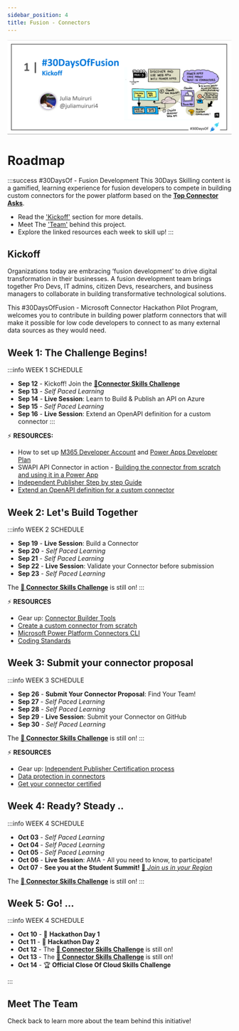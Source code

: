 ```yaml
---
sidebar_position: 4
title: Fusion - Connectors
---
```


![Banner Placeholder](./../../static/img/banners/fusion.png) 

# Roadmap

:::success #30DaysOf - Fusion Development
This 30Days Skilling content is a gamified, learning experience for fusion developers to compete in building custom connectors for the power platform based on the [**Top Connector Asks**](https://github.com/microsoft/PowerPlatformConnectors/wiki/Top-Connector-Asks?WT.mc_id=academic-73999-juliamuiruri).

 * Read the ['Kickoff'](#kickoff) section for more details.
 * Meet The ['Team'](#meet-the-team) behind this project.
 * Explore the linked resources each week to skill up!
:::

 
## Kickoff 
Organizations today are embracing ‘fusion development’ to drive digital transformation in their businesses. A fusion development team brings together Pro Devs, IT admins, citizen Devs, researchers, and business managers to collaborate in building transformative technological solutions. 

This #30DaysOfFusion - Microsoft Connector Hackathon Pilot Program, welcomes you to contribute in building power platform connectors that will make it possible for low code developers to connect to as many external data sources as they would need.

## Week 1: The Challenge Begins!

:::info WEEK 1 SCHEDULE
 * **Sep 12** - Kickoff! Join the [**🔌Connector Skills Challenge**](https://aka.ms/ConnectorSkillsChallenge)
 * **Sep 13** - _Self Paced Learning_
 * **Sep 14** - **Live Session**: Learn to Build & Publish an API on Azure
 * **Sep 15** - _Self Paced Learning_
 * **Sep 16** - **Live Session**: Extend an OpenAPI definition for a custom connector
:::

⚡️ **RESOURCES:**

 * How to set up [M365 Developer Account](https://techcommunity.microsoft.com/t5/educator-developer-blog/recap-of-day-2-onboarding-session-30days-of-learning-nigeria/ba-p/3490280?WT.mc_id=academic-0000-juliamuiruri) and [Power Apps Developer Plan](https://techcommunity.microsoft.com/t5/educator-developer-blog/recap-of-day-2-onboarding-session-30days-of-learning-nigeria/ba-p/3490280?WT.mc_id=academic-0000-juliamuiruri)
 * SWAPI API Connector in action - [Building the connector from scratch and using it in a Power App](https://youtu.be/CMCuNYVW4B0)
 * [Independent Publisher Step by step Guide](https://www.youtube.com/watch?v=wGFWZqsxIBQ)
 * [Extend an OpenAPI definition for a custom connector](https://docs.microsoft.com/en-us/connectors/custom-connectors/openapi-extensions?WT.mc_id=academic-73999-juliamuiruri)



## Week 2: Let's Build Together

:::info WEEK 2 SCHEDULE
 * **Sep 19** - **Live Session**: Build a Connector
 * **Sep 20** - _Self Paced Learning_
 * **Sep 21** - _Self Paced Learning_
 * **Sep 22** - **Live Session**: Validate your Connector before submission
 * **Sep 23** - _Self Paced Learning_

The [**🔌 Connector Skills Challenge**](https://aka.ms/ConnectorSkillsChallenge) is still on!
:::

⚡️ **RESOURCES** 
* Gear up: [Connector Builder Tools](https://github.com/microsoft/PowerPlatformConnectors/discussions/1416?WT.mc_id=academic-73999-juliamuiruri)
* [Create a custom connector from scratch](https://docs.microsoft.com/en-us/connectors/custom-connectors/define-blank?WT.mc_id=academic-73999-juliamuiruri)
* [Microsoft Power Platform Connectors CLI](https://docs.microsoft.com/en-us/connectors/custom-connectors/paconn-cli?WT.mc_id=academic-73999-juliamuiruri)
* [Coding Standards](https://docs.microsoft.com/en-us/connectors/custom-connectors/coding-standards?WT.mc_id=academic-73999-juliamuiruri)


## Week 3: Submit your connector proposal

:::info WEEK 3 SCHEDULE
 * **Sep 26** - **Submit Your Connector Proposal**: Find Your Team!
 * **Sep 27** - _Self Paced Learning_
 * **Sep 28** - _Self Paced Learning_
 * **Sep 29** - **Live Session**: Submit your Connector on GitHub
 * **Sep 30** - _Self Paced Learning_

The [**🔌 Connector Skills Challenge**](https://aka.ms/ConnectorSkillsChallenge) is still on!
:::

⚡️ **RESOURCES**
* Gear up: [Independent Publisher Certification process](https://docs.microsoft.com/en-us/connectors/custom-connectors/certification-submission-ip?WT.mc_id=academic-73999-juliamuiruri)
* [Data protection in connectors](https://docs.microsoft.com/en-us/connectors/protection?WT.mc_id=academic-73999-juliamuiruri)
* [Get your connector certified](https://docs.microsoft.com/en-us/connectors/custom-connectors/submit-certification?WT.mc_id=academic-73999-juliamuiruri)

## Week 4: Ready? Steady ..

:::info WEEK 4 SCHEDULE
 * **Oct 03** - _Self Paced Learning_
 * **Oct 04** - _Self Paced Learning_
 * **Oct 05** - _Self Paced Learning_
 * **Oct 06** - **Live Session**: AMA - All you need to know, to participate!
 * **Oct 07** - **See you at the Student Summit!** [🎉 _Join us in your Region_](https://lnkd.in/dr2yja8s)

The [**🔌 Connector Skills Challenge**](https://aka.ms/ConnectorSkillsChallenge) is still on!
:::


## Week 5: Go! ...

:::info WEEK 4 SCHEDULE

 * **Oct 10** - 🧰 **Hackathon Day 1**
 * **Oct 11** - 🧰 **Hackathon Day 2**
 * **Oct 12** - The [**🔌 Connector Skills Challenge**](https://aka.ms/ConnectorSkillsChallenge) is still on!
 * **Oct 13** - The [**🔌 Connector Skills Challenge**](https://aka.ms/ConnectorSkillsChallenge) is still on!
 * **Oct 14** - 🏆 **Official Close Of Cloud Skills Challenge**

:::

## Meet The Team

Check back to learn more about the team behind this initiative!